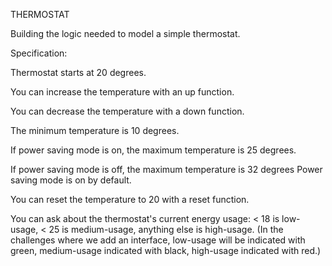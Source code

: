 THERMOSTAT

Building the logic needed to model a simple thermostat.

Specification:

Thermostat starts at 20 degrees.

You can increase the temperature with an up function.

You can decrease the temperature with a down function.

The minimum temperature is 10 degrees.

If power saving mode is on, the maximum temperature is 25 degrees.

If power saving mode is off, the maximum temperature is 32 degrees
Power saving mode is on by default.

You can reset the temperature to 20 with a reset function.

You can ask about the thermostat's current energy usage: < 18 is low-usage, < 25 is medium-usage, anything else is high-usage.
(In the challenges where we add an interface, low-usage will be indicated with green, medium-usage indicated with black, high-usage indicated with red.)
